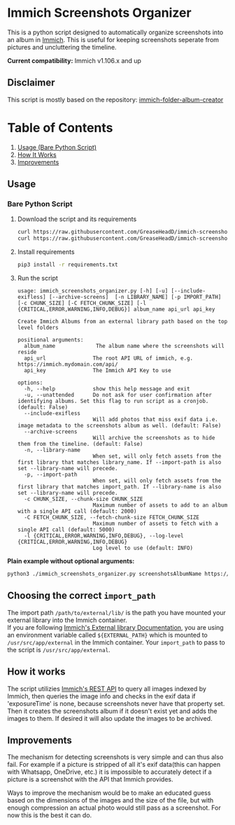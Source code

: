# Immich Screenshots Organizer

This is a python script designed to automatically organize screenshots into an album in [Immich](https://immich.app/).
This is useful for keeping screenshots seperate from pictures and uncluttering the timeline.

__Current compatibility:__ Immich v1.106.x and up

## Disclaimer
This script is mostly based on the repository: [immich-folder-album-creator](https://github.com/Salvoxia/immich-folder-album-creator/tree/main)

# Table of Contents
1. [Usage (Bare Python Script)](#bare-python-script)
2. [How It Works](#how-it-works)
3. [Improvements](#improvements)

## Usage
### Bare Python Script
1. Download the script and its requirements
    ```bash
    curl https://raw.githubusercontent.com/GreaseHeadD/immich-screenshots-organizer/main/immich_screenshot_organizer.py -o immich_screenshot_organizer.py
    curl https://raw.githubusercontent.com/GreaseHeadD/immich-screenshots-organizer/main/requirements.txt -o requirements.txt
    ```
2. Install requirements
    ```bash
    pip3 install -r requirements.txt
    ```
3. Run the script
    ```
    usage: immich_screenshots_organizer.py [-h] [-u] [--include-exifless] [--archive-screens]  [-n LIBRARY_NAME] [-p IMPORT_PATH] [-c CHUNK_SIZE] [-C FETCH_CHUNK_SIZE] [-l {CRITICAL,ERROR,WARNING,INFO,DEBUG}] album_name api_url api_key

    Create Immich Albums from an external library path based on the top level folders

    positional arguments:
      album_name             The album name where the screenshots will reside
      api_url               The root API URL of immich, e.g. https://immich.mydomain.com/api/
      api_key               The Immich API Key to use

    options:
      -h, --help            show this help message and exit
      -u, --unattended      Do not ask for user confirmation after identifying albums. Set this flag to run script as a cronjob. (default: False)
      --include-exifless
                            Will add photos that miss exif data i.e. image metadata to the screenshots album as well. (default: False)
      --archive-screens
                            Will archive the screenshots as to hide them from the timeline. (default: False)
      -n, --library-name
                            When set, will only fetch assets from the first library that matches library_name. If --import-path is also set --library-name will precede.
      -p, --import-path
                            When set, will only fetch assets from the first library that matches import_path. If --library-name is also set --library-name will precede.
      -c CHUNK_SIZE, --chunk-size CHUNK_SIZE
                            Maximum number of assets to add to an album with a single API call (default: 2000)
      -C FETCH_CHUNK_SIZE, --fetch-chunk-size FETCH_CHUNK_SIZE
                            Maximum number of assets to fetch with a single API call (default: 5000)
      -l {CRITICAL,ERROR,WARNING,INFO,DEBUG}, --log-level {CRITICAL,ERROR,WARNING,INFO,DEBUG}
                            Log level to use (default: INFO)
    ```

__Plain example without optional arguments:__
```bash
python3 ./immich_screenshots_organizer.py screenshotsAlbumName https://immich.mydomain.com/api thisIsMyApiKeyCopiedFromImmichWebGui
```

## Choosing the correct `import_path`
The import path  `/path/to/external/lib/` is the path you have mounted your external library into the Immich container.  
If you are following [Immich's External library Documentation](https://immich.app/docs/guides/external-library), you are using an environment variable called `${EXTERNAL_PATH}` which is mounted to `/usr/src/app/external` in the Immich container. Your `import_path` to pass to the script is `/usr/src/app/external`.

## How it works

The script utilizies [Immich's REST API](https://immich.app/docs/api/) to query all images indexed by Immich, then queries the image info and checks in the exif data if 'exposureTime' is none, because screenshots never have that property set. Then it creates the screenshots album if it doesn't exist yet and adds the images to them. If desired it will also update the images to be archived.

## Improvements

The mechanism for detecting screenshots is very simple and can thus also fail. For example if a picture is stripped of all it's exif data(this can happen with Whatsapp, OneDrive, etc.) it is impossible to accurately detect if a picture is a screenshot with the API that Immich provides.

Ways to improve the mechanism would be to make an educated guess based on the dimensions of the images and the size of the file, but with enough compression an actual photo would still pass as a screenshot. For now this is the best it can do.